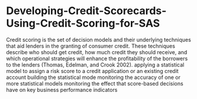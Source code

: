 # Developing-Credit-Scorecards-Using-Credit-Scoring-for-SAS
Credit scoring is the set of decision models and their underlying techniques that aid lenders in the granting of consumer credit. These techniques describe who should get credit, how much credit they should receive, and which operational strategies will enhance the profitability of the borrowers to the lenders (Thomas, Edelman, and Crook 2002).
applying a statistical model to assign a risk score to a credit application or an existing credit account
building the statistical mode
monitoring the accuracy of one or more statistical models
monitoring the effect that score-based decisions have on key business performance indicators
